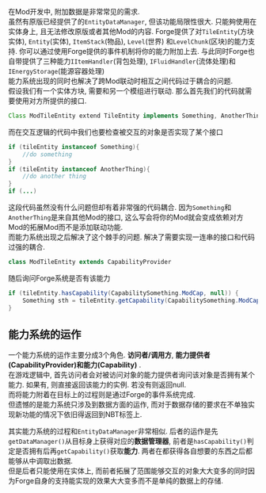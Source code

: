 在Mod开发中, 附加数据是非常常见的需求.\
虽然有原版已经提供了的`EntityDataManager`, 但该功能局限性很大. 只能夠使用在实体身上, 且无法修改原版或者其他Mod的内容. Forge提供了对`TileEntity`(方块实体), `Entity`(实体), `ItemStack`(物品), `Level`(世界) 和`LevelChunk`(区块)的能力支持. 你可以通过使用Forge提供的事件机制将你的能力附加上去. 与此同时Forge也自带提供了三种能力`IItemHandler`(背包处理), `IFluidHandler`(流体处理)和`IEnergyStorage`(能源容器处理)\
能力系统出现的同时也解决了跨Mod联动时相互之间代码过于耦合的问题.\
假设我们有一个实体方块, 需要和另一个模组进行联动. 那么首先我们的代码就需要使用对方所提供的接口.
```java
Class ModTileEntity extend TileEntity implements Something, AnotherThing ,...
```
而在交互逻辑的代码中我们也要检查被交互的对象是否实现了某个接口
```java
if (tileEntity instanceof Something){
	//do something
}
if (tileEntity instanceof AnotherThing){
	//do another thing
}
if (...)
```

这段代码虽然没有什么问题但却有着非常强的代码耦合. 因为`Something`和`AnotherThing`是来自其他Mod的接口, 这么写会将你的Mod就会变成依赖对方Mod的拓展Mod而不是添加联动功能.\
而能力系统出现之后解决了这个棘手的问题. 解决了需要实现一连串的接口和代码过强的耦合.
```java
class ModTileEntity extends CapabilityProvider
```
随后询问Forge系统是否有该能力
```java
if (tileEntity.hasCapability(CapabilitySomething.ModCap, null)) {
    Something sth = tileEntity.getCapability(CapabilitySomething.ModCap, null);
}
```

## 能力系统的运作
一个能力系统的运作主要分成3个角色. **访问者/调用方**, **能力提供者(CapabilityProvider)**和**能力(Capability)** .\
在游戏逻辑中, 首先访问者会对被访问对象的能力提供者询问该对象是否拥有某个能力. 如果有, 则直接返回该能力的实例. 若没有则返回null.\
而将能力附着在目标上的过程则是通过Forge的事件系统完成.\
但遗憾的是能力系统只涉及到数据方面的运作, 而对于数据存储的要求在不单独实现新功能的情况下依旧得返回到NBT标签上.

其实能力系统的过程和`EntityDataManager`非常相似. 后者的运作是先`getDataManager()`从目标身上获得对应的**数据管理器**, 前者是`hasCapability()`判定是否拥有后再`getCapability()`获取**能力**. 两者在都获得各自想要的东西之后都能够从中调取出数据.\
但是后者只能使用在实体上, 而前者拓展了范围能够交互的对象大大变多的同时因为Forge自身的支持能实现的效果大大变多而不是单纯的数据上的存储.